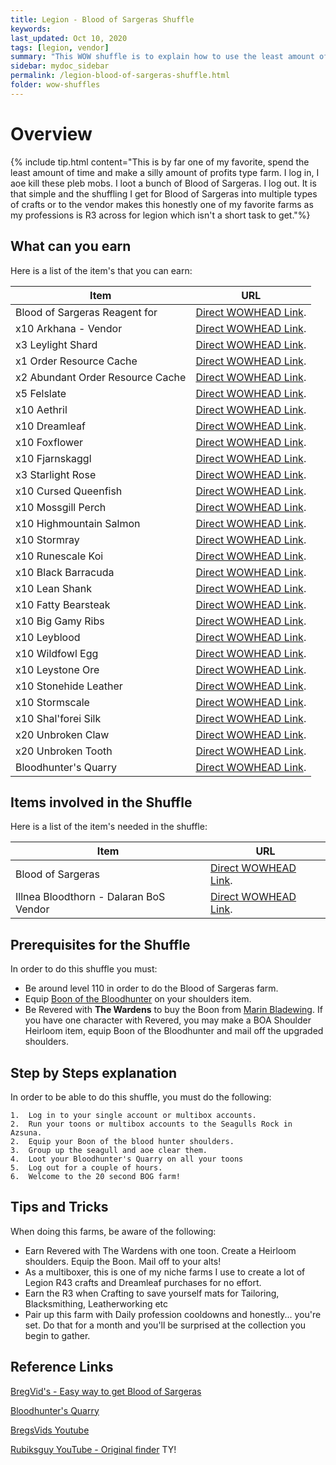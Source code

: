 ```yaml
---
title: Legion - Blood of Sargeras Shuffle
keywords:
last_updated: Oct 10, 2020
tags: [legion, vendor]
summary: "This WOW shuffle is to explain how to use the least amount of time (2 min) to effectively earn Blood of Sargeras which opens a lot of gold making paths to the vendor and professions."
sidebar: mydoc_sidebar
permalink: /legion-blood-of-sargeras-shuffle.html
folder: wow-shuffles
---
```


# Overview
{% include tip.html content="This is by far one of my favorite, spend the least amount of time and make a silly amount of profits type farm. I log in, I aoe kill these pleb mobs. I loot a bunch of Blood of Sargeras. I log out. It is that simple and the shuffling I get for Blood of Sargeras into multiple types of crafts or to the vendor makes this honestly one of my favorite farms as my professions is R3 across for legion which isn't a short task to get."%}

## What can you earn

Here is a list of the item's that you can earn:

|Item|URL|
|-------|--------|
|Blood of Sargeras Reagent for|[Direct WOWHEAD Link](https://www.wowhead.com/item=124124/blood-of-sargeras#reagent-for).|
|x10 Arkhana - Vendor|[Direct WOWHEAD Link](https://www.wowhead.com/item=124440/arkhana).|
|x3 Leylight Shard|[Direct WOWHEAD Link](https://www.wowhead.com/item=124441/leylight-shard).|
|x1 Order Resource Cache|[Direct WOWHEAD Link](https://www.wowhead.com/item=142156/order-resources-cache).|
|x2 Abundant Order Resource Cache|[Direct WOWHEAD Link](https://www.wowhead.com/item=150737/abundant-order-resources-cache).|
|x5 Felslate|[Direct WOWHEAD Link](https://www.wowhead.com/item=123919/felslate).|
|x10 Aethril|[Direct WOWHEAD Link](https://www.wowhead.com/item=124101/aethril).|
|x10 Dreamleaf|[Direct WOWHEAD Link](https://www.wowhead.com/item=124102/dreamleaf).|
|x10 Foxflower|[Direct WOWHEAD Link](https://www.wowhead.com/item=124103/foxflower).|
|x10 Fjarnskaggl|[Direct WOWHEAD Link](https://www.wowhead.com/item=124104/fjarnskaggl).|
|x3 Starlight Rose|[Direct WOWHEAD Link](https://www.wowhead.com/item=124105/starlight-rose).|
|x10 Cursed Queenfish|[Direct WOWHEAD Link](https://www.wowhead.com/item=124107/cursed-queenfish).|
|x10 Mossgill Perch|[Direct WOWHEAD Link](https://www.wowhead.com/item=124108/mossgill-perch).|
|x10 Highmountain Salmon|[Direct WOWHEAD Link](https://www.wowhead.com/item=124109/highmountain-salmon).|
|x10 Stormray|[Direct WOWHEAD Link](https://www.wowhead.com/item=124110/stormray).|
|x10 Runescale Koi|[Direct WOWHEAD Link](https://www.wowhead.com/item=124111/runescale-koi).|
|x10 Black Barracuda|[Direct WOWHEAD Link](https://www.wowhead.com/item=124112/black-barracuda).|
|x10 Lean Shank|[Direct WOWHEAD Link](https://www.wowhead.com/item=124117/lean-shank).|
|x10 Fatty Bearsteak|[Direct WOWHEAD Link](https://www.wowhead.com/item=124118/fatty-bearsteak).|
|x10 Big Gamy Ribs|[Direct WOWHEAD Link](https://www.wowhead.com/item=124119/big-gamy-ribs).|
|x10 Leyblood|[Direct WOWHEAD Link](https://www.wowhead.com/item=124120/leyblood).|
|x10 Wildfowl Egg|[Direct WOWHEAD Link](https://www.wowhead.com/item=124121/wildfowl-egg).|
|x10 Leystone Ore|[Direct WOWHEAD Link](https://www.wowhead.com/item=123918/leystone-ore).|
|x10 Stonehide Leather|[Direct WOWHEAD Link](https://www.wowhead.com/item=124113/stonehide-leather).|
|x10 Stormscale|[Direct WOWHEAD Link](https://www.wowhead.com/item=124115/stormscale).|
|x10 Shal'forei Silk|[Direct WOWHEAD Link](https://www.wowhead.com/item=124437/shaldorei-silk).|
|x20 Unbroken Claw|[Direct WOWHEAD Link](https://www.wowhead.com/item=124438/unbroken-claw).|
|x20 Unbroken Tooth|[Direct WOWHEAD Link](https://www.wowhead.com/item=124439/unbroken-tooth).|
|Bloodhunter's Quarry|[Direct WOWHEAD Link](https://www.wowhead.com/item=140227/bloodhunters-quarry).|

## Items involved in the Shuffle

Here is a list of the item's needed in the shuffle:

|Item|URL|
|-------|--------|
|Blood of Sargeras|[Direct WOWHEAD Link](https://www.wowhead.com/item=124124/blood-of-sargeras).|
|Illnea Bloodthorn -  Dalaran BoS Vendor|[Direct WOWHEAD Link](https://www.wowhead.com/npc=115264/illnea-bloodthorn).|

## Prerequisites for the Shuffle
In order to do this shuffle you must:

* Be around level 110 in order to do the Blood of Sargeras farm.
* Equip [Boon of the Bloodhunter](https://www.wowhead.com/item=140219/boon-of-the-bloodhunter) on your shoulders item.
* Be Revered with **The Wardens** to buy the Boon from [Marin Bladewing](https://www.wowhead.com/npc=107379/marin-bladewing). If you have one character with Revered, you may make a BOA Shoulder Heirloom item, equip Boon of the Bloodhunter and mail off the upgraded shoulders.

## Step by Steps explanation
In order to be able to do this shuffle, you must do the following:

```
1.  Log in to your single account or multibox accounts.
2.  Run your toons or multibox accounts to the Seagulls Rock in Azsuna.
2.  Equip your Boon of the blood hunter shoulders.
3.  Group up the seagull and aoe clear them.
4.  Loot your Bloodhunter's Quarry on all your toons
5.  Log out for a couple of hours.
6.  Welcome to the 20 second BOG farm!
```

## Tips and Tricks
When doing this farms, be aware of the following:

* Earn Revered with The Wardens with one toon. Create a Heirloom shoulders. Equip the Boon. Mail off to your alts!
* As a multiboxer, this is one of my niche farms I use to create a lot of Legion R43 crafts and Dreamleaf purchases for no effort.
* Earn the R3 when Crafting to save yourself mats for Tailoring, Blacksmithing, Leatherworking etc
* Pair up this farm with Daily profession cooldowns and honestly... you're set. Do that for a month and you'll be surprised at the collection you begin to gather.

## Reference Links
[BregVid's - Easy way to get Blood of Sargeras](https://youtu.be/kv5aUBps8v8)

[Bloodhunter's Quarry](https://www.wowhead.com/item=140227/bloodhunters-quarry)

[BregsVids Youtube](https://www.youtube.com/channel/UCxJ5Vi8KVizRBsOMXVWmNDQ)

[Rubiksguy YouTube - Original finder](https://www.youtube.com/channel/UCeFzj-Za8MhD64UHIvfI6dg) TY!

